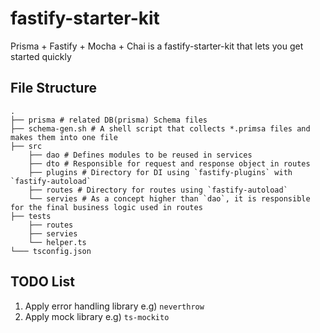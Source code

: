 # fastify-starter-kit

Prisma + Fastify + Mocha + Chai is a fastify-starter-kit that lets you get started quickly

## File Structure

```shell
.
├── prisma # related DB(prisma) Schema files
├── schema-gen.sh # A shell script that collects *.primsa files and makes them into one file
├── src
    ├── dao # Defines modules to be reused in services
    ├── dto # Responsible for request and response object in routes
    ├── plugins # Directory for DI using `fastify-plugins` with `fastify-autoload`
    ├── routes # Directory for routes using `fastify-autoload`
    └── servies # As a concept higher than `dao`, it is responsible for the final business logic used in routes
├── tests
    ├── routes
    ├── servies
    └── helper.ts
└─── tsconfig.json
```

## TODO List

1. Apply error handling library e.g) `neverthrow`
2. Apply mock library e.g) `ts-mockito`
